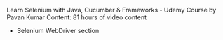 Learn Selenium with Java, Cucumber & Frameworks - Udemy Course by Pavan Kumar Content: 81 hours of video content
- Selenium WebDriver section


